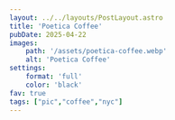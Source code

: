 ```yaml
---
layout: ../../layouts/PostLayout.astro
title: 'Poetica Coffee'
pubDate: 2025-04-22
images:
    path: '/assets/poetica-coffee.webp'
    alt: 'Poetica Coffee'
settings:
    format: 'full'
    color: 'black'
fav: true
tags: ["pic","coffee","nyc"]
---
```

